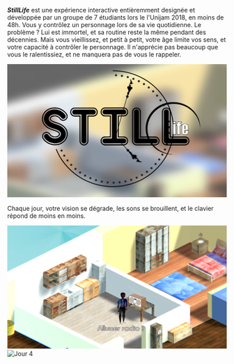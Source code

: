 


***StillLife*** est une expérience interactive entièremment designée et développée par un groupe de 7 étudiants lors le l'Unijam 2018, en moins de 48h. Vous y contrôlez un personnage lors de sa vie quotidienne. Le problème ? Lui est immortel, et sa routine reste la même pendant des décennies. Mais vous vieillissez, et petit à petit, votre âge limite vos sens, et votre capacité à contrôler le personnage. Il n'apprécie pas beaucoup que vous le ralentissiez, et ne manquera pas de vous le rappeler.

![MenuLogo](Capture1.PNG)


Chaque jour, votre vision se dégrade, les sons se brouillent, et le clavier répond de moins en moins.

![Jour 1](Capture2.PNG)    ![Jour 4](Capture3.PNG)
